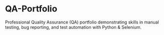 # QA-Portfolio
Professional Quality Assurance (QA) portfolio demonstrating skills in manual testing, bug reporting, and test automation with Python &amp; Selenium.
